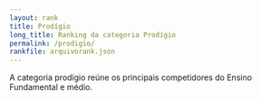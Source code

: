```yaml
---
layout: rank
title: Prodígio
long_title: Ranking da categoria Prodígio
permalink: /prodigio/
rankfile: arquivorank.json
---
```



A categoria prodígio reúne os principais competidores do Ensino Fundamental
e médio.
